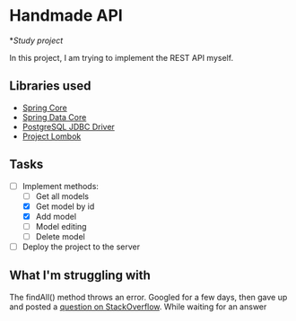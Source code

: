 # Handmade API

**Study project*

In this project, I am trying to implement the REST API myself.

## Libraries used

- [Spring Core](https://mvnrepository.com/artifact/org.springframework/spring-core)
- [Spring Data Core](https://mvnrepository.com/artifact/org.springframework.data/spring-data-commons)
- [PostgreSQL JDBC Driver](https://mvnrepository.com/artifact/org.postgresql/postgresql)
- [Project Lombok](https://mvnrepository.com/artifact/org.projectlombok)

## Tasks

- [ ] Implement methods:
    - [ ] Get all models
    - [x] Get model by id
    - [x] Add model
    - [ ] Model editing
    - [ ] Delete model
- [ ] Deploy the project to the server

## What I'm struggling with

The findAll() method throws an error. Googled for a few days, then gave up and posted a 
[question on StackOverflow](https://stackoverflow.com/questions/71442906/crudrepository-findall). 
While waiting for an answer